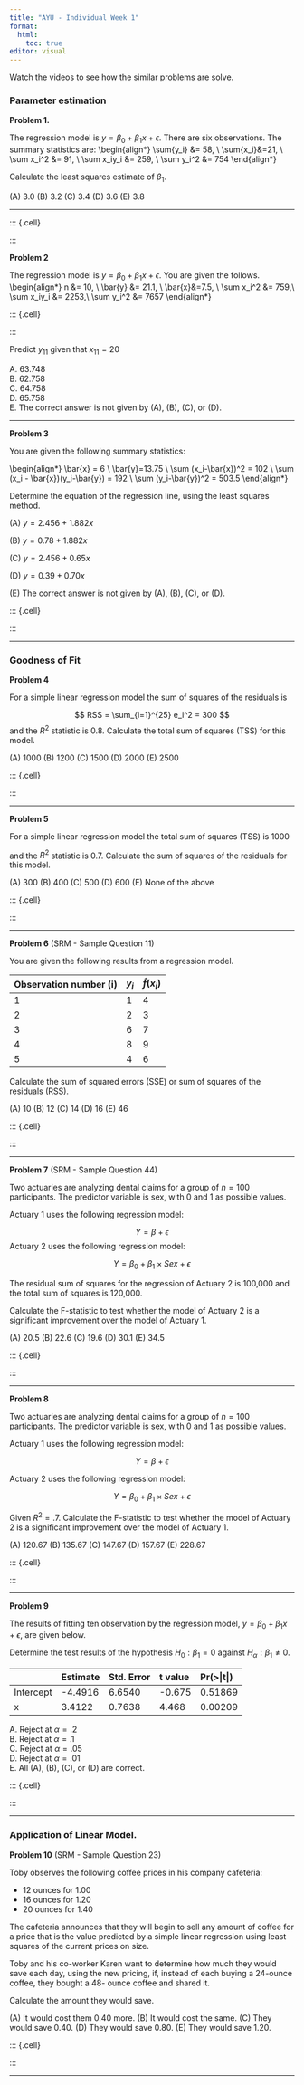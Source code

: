 ```yaml
---
title: "AYU - Individual Week 1"
format: 
  html:
    toc: true
editor: visual
---
```






Watch the videos to see how the similar problems are solve.

### Parameter estimation

<!--

**Problem 1.** 

Given the data

| x | 2 | 3 | 5 | 6 | 1 | 9 |10| 15|
|:---|:---|:---|:---|:---|:---|:---|:---|:---|
| y | 1 | 4 | 6 | 4 | 4 | 3 |20|25|

Write the equation of the best fitted line.

A. $y = -1.722 + 1.584x$ \
B. $y = -1.722 - 1.584x$ \
C. $y = 1.722 + 1.584x$ \
D. $y = 1.584 + 1.722x$ \
E. $y = -1.584 + 1.722x$ \


::: {.cell}

:::

---
-->

**Problem 1.** 

The regression model is $y=\beta_0 + \beta_1x+\epsilon$. There are six observations. The summary statistics are: 
\begin{align*} 
\sum{y_i} &= 58, \\
\sum{x_i}&=21, \\
\sum x_i^2 &= 91, \\
\sum x_iy_i &= 259, \\
\sum y_i^2 &= 754
\end{align*}

Calculate the least squares estimate of $\beta_1$.

(A) 3.0
(B) 3.2
(C) 3.4
(D) 3.6
(E) 3.8

---

::: {.cell}

:::



**Problem 2** 

The regression model is $y=\beta_0 + \beta_1x+\epsilon$. You are given the follows. 
\begin{align*} 
n &= 10, \\
\bar{y} &= 21.1, \\
\bar{x}&=7.5, \\
\sum x_i^2 &= 759,\\ 
\sum x_iy_i &= 2253,\\ 
\sum y_i^2 &= 7657
\end{align*}


::: {.cell}

:::


Predict $y_{11}$ given that $x_{11}=20$

A. 63.748 \
B. 62.758 \
C. 64.758 \
D. 65.758 \
E. The correct answer is not given by (A), (B), (C), or (D).

---

**Problem 3** 

You are given the following summary statistics:

\begin{align*}
\bar{x} = 6 \\
\bar{y}=13.75 \\
\sum (x_i-\bar{x})^2 = 102 \\
\sum (x_i - \bar{x})(y_i-\bar{y}) = 192 \\
\sum (y_i-\bar{y})^2 = 503.5
\end{align*}

Determine the equation of the regression line, using the least squares method. 

(A) $y = 2.456  + 1.882x$ 

(B) $y =  0.78  + 1.882x$

(C) $y =  2.456  + 0.65x$

(D) $y =  0.39  + 0.70x$

(E) The correct answer is not given by (A), (B), (C), or (D).


::: {.cell}

:::


---

### Goodness of Fit

**Problem 4** 

For a simple linear regression model the sum of squares of the residuals is 

$$
RSS = \sum_{i=1}^{25} e_i^2 = 300
$$
and the $R^2$ statistic is 0.8. Calculate the total sum of squares (TSS) for this model. 

(A) 1000
(B) 1200
(C) 1500
(D) 2000
(E) 2500


::: {.cell}

:::



---

**Problem 5** 

For a simple linear regression model the total sum of squares (TSS) is 1000

and the $R^2$ statistic is 0.7. Calculate the sum of squares of the residuals for this model. 

(A) 300
(B) 400
(C) 500
(D) 600
(E) None of the above



::: {.cell}

:::


---

**Problem 6** (SRM - Sample Question 11)

You are given the following results from a regression model.

| Observation number (i) | $y_i$ | $\hat{f}(x_i)$ |
|:------------------------|:-------|:----------------|
| 1                      | 1     | 4              |
| 2                      | 2     | 3              |
| 3                      | 6     | 7              |
| 4                      | 8     | 9              |
| 5                      | 4     | 6              |

Calculate the sum of squared errors (SSE) or sum of squares of the residuals (RSS).

(A) 10
(B) 12
(C) 14
(D) 16
(E) 46


::: {.cell}

:::


---

**Problem 7** (SRM - Sample Question 44)

Two actuaries are analyzing dental claims for a group of $n = 100$ participants. The predictor variable is sex, with 0 and 1 as possible values. 

Actuary 1 uses the following regression model: 

$$Y = \beta + \epsilon$$
Actuary 2 uses the following regression model: 

$$Y = \beta_0 + \beta_1 \times Sex + \epsilon$$

The residual sum of squares for the regression of Actuary 2 is 100,000 and the total sum
of squares is 120,000.

Calculate the F-statistic to test whether the model of Actuary 2 is a significant improvement over the model of Actuary 1. 

(A) 20.5
(B) 22.6
(C) 19.6
(D) 30.1
(E) 34.5


::: {.cell}

:::


---

**Problem 8** 

Two actuaries are analyzing dental claims for a group of $n = 100$ participants. The predictor variable is sex, with 0 and 1 as possible values. 

Actuary 1 uses the following regression model: 

$$Y = \beta + \epsilon$$

Actuary 2 uses the following regression model: 

$$Y = \beta_0 + \beta_1 \times Sex + \epsilon$$

Given $R^2 = .7$. Calculate the F-statistic to test whether the model of Actuary 2 is a significant
improvement over the model of Actuary 1. 

(A) 120.67
(B) 135.67
(C) 147.67
(D) 157.67
(E) 228.67


::: {.cell}

:::


---

**Problem 9** 

The results of fitting ten observation by the regression model, $y=\beta_0 + \beta_1x+\epsilon$, are given below.

Determine the test results of the hypothesis $H_0: \beta_1 = 0$ against $H_{\alpha}: \beta_1 \neq 0$.

|           | Estimate | Std. Error | t value | Pr(>\|t\|) |
|:-----------|:----------|:------------|:---------|:------------|
| Intercept | -4.4916  | 6.6540     | -0.675  | 0.51869    |
| x         | 3.4122   | 0.7638     | 4.468   | 0.00209    |

A. Reject at $\alpha = .2$ \
B. Reject at $\alpha = .1$ \
C. Reject at $\alpha = .05$ \
D. Reject at $\alpha = .01$ \
E. All (A), (B), (C), or (D) are correct.


::: {.cell}

:::



---

### Application of Linear Model.

**Problem 10** (SRM - Sample Question 23)

Toby observes the following coffee prices in his company cafeteria:

- 12 ounces for 1.00
- 16 ounces for 1.20
- 20 ounces for 1.40

The cafeteria announces that they will begin to sell any amount of coffee for a price that
is the value predicted by a simple linear regression using least squares of the current
prices on size.

Toby and his co-worker Karen want to determine how much they would save each day,
using the new pricing, if, instead of each buying a 24-ounce coffee, they bought a 48-
ounce coffee and shared it.

Calculate the amount they would save.

(A) It would cost them 0.40 more.
(B) It would cost the same.
(C) They would save 0.40.
(D) They would save 0.80.
(E) They would save 1.20. 


::: {.cell}

:::



---

<!--

**Problem 12** 

Peter observes the following coffee prices in his company cafeteria:

- 1 bagel for 1.00 (USD)
- 2 bagel for 1.50 (USD)

The cafeteria announces that they will begin to sell any amount of bagels for a price that
is the value predicted by a simple linear regression using least squares of the current
prices.

With the new pricing model, how much Peter would save if he bought 10 bagels instead of 5 bagels twice?

(A) It would cost him more so he would not save any money. 
(B) It would cost the same.
(C) He would save 0.5 (USD)
(D) He would save 1 (USD)
(E) He would save 1.5 (USD)

---

-->
